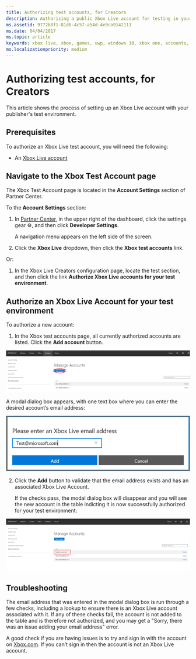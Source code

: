 ```yaml
---
title: Authorizing test accounts, for Creators
description: Authorizing a public Xbox Live account for testing in your development environment.
ms.assetid: 9772b8f1-81db-4c57-a54d-4e9ca9142111
ms.date: 04/04/2017
ms.topic: article
keywords: xbox live, xbox, games, uwp, windows 10, xbox one, accounts, test accounts
ms.localizationpriority: medium
---
```


# Authorizing test accounts, for Creators

This article shows the process of setting up an Xbox Live account with your publisher's test environment.


## Prerequisites

To authorize an Xbox Live test account, you will need the following:

* An [Xbox Live account](https://support.xbox.com/browse/my-account/manage-account/Create%20account)


## Navigate to the Xbox Test Account page

The Xbox Test Account page is located in the **Account Settings** section of Partner Center.

To the **Account Settings** section:

1. In [Partner Center](https://partner.microsoft.com/dashboard/windows/overview), in the upper right of the dashboard, click the settings gear ⚙️, and then click **Developer Settings**.

   A navigation menu appears on the left side of the screen.

2. Click the **Xbox Live** dropdown, then click the **Xbox test accounts** link.

Or:

1. In the Xbox Live Creators configuration page, locate the test section, and then click the link **Authorize Xbox Live accounts for your test environment**.


## Authorize an Xbox Live Account for your test environment

To authorize a new account:

1. In the Xbox test accounts page, all currently authorized accounts are listed. Click the **Add account** button.

![Adding Xbox Live Accounts](live-authorize-xbox-live-accounts-images/add_test_account.png)

   A modal dialog box appears, with one text box where you can enter the desired account’s email address:

![Adding Xbox Live Accounts Modal](live-authorize-xbox-live-accounts-images/add_test_account_modal.png)

2. Click the **Add** button to validate that the email address exists and has an associated Xbox Live Account.

   If the checks pass, the modal dialog box will disappear and you will see the new account in the table indicting it is now successfully authorized for your test environment:

![Adding Xbox Live Accounts Success](live-authorize-xbox-live-accounts-images/add_test_account_success.png)


## Troubleshooting

The email address that was entered in the modal dialog box is run through a few checks, including a lookup to ensure there is an Xbox Live account associated with it.
If any of these checks fail, the account is not added to the table and is therefore not authorized, and you may get a "Sorry, there was an issue adding your email address" error.

A good check if you are having issues is to try and sign in with the account on [Xbox.com](https://www.xbox.com/live/). If you can’t sign in then the account is not an Xbox Live account.
